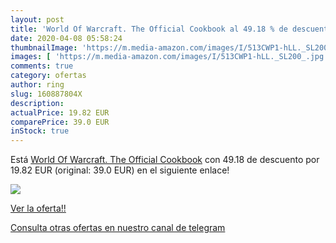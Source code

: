 ```yaml
---
layout: post
title: 'World Of Warcraft. The Official Cookbook al 49.18 % de descuento'
date: 2020-04-08 05:58:24
thumbnailImage: 'https://m.media-amazon.com/images/I/513CWP1-hLL._SL200_.jpg'
images: [ 'https://m.media-amazon.com/images/I/513CWP1-hLL._SL200_.jpg' ]
comments: true
category: ofertas
author: ring
slug: 160887804X
description:
actualPrice: 19.82 EUR
comparePrice: 39.0 EUR
inStock: true
---
```


Está [World Of Warcraft. The Official Cookbook](https://www.amazon.com/dp/160887804X/?tag=redken08-20) con 49.18 de descuento por 19.82 EUR (original: 39.0 EUR) en el siguiente enlace!

[![](https://m.media-amazon.com/images/I/513CWP1-hLL._SL200_.jpg)](https://www.amazon.com/dp/160887804X/?tag=redken08-20)

[Ver la oferta!!](https://www.amazon.com/dp/160887804X/?tag=redken08-20)

[Consulta otras ofertas en nuestro canal de telegram](https://t.me/s/ofertas25)
